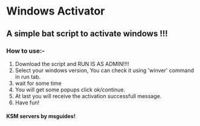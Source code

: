 # Windows Activator
## A simple bat script to activate windows !!!
### How to use:-
1. Download the script and RUN IS AS ADMIN!!!!
2. Select your windows version, You can check it using 'winver' command in run tab.
3. wait for some time
4. You will get some popups click ok/continue.
5. At last you will receive the activation successfull message.
6. Have fun!
#### KSM servers by msguides!
